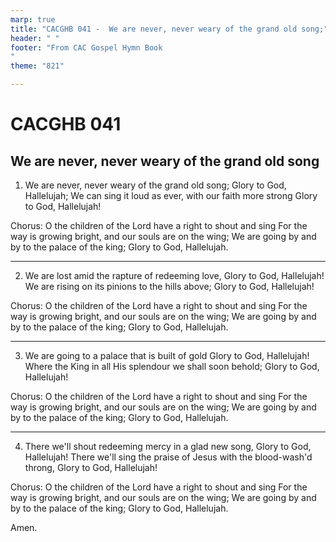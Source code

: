 ```yaml
---
marp: true
title: "CACGHB 041 -  We are never, never weary of the grand old song;"
header: " "
footer: "From CAC Gospel Hymn Book 
"
theme: "821"

---
```


<style>
    :root {
        font-size: 1.8em;
    }

    section {
        display: flex;
        flex-direction: column;
        justify-content: space-evenly;
    }
</style>

# CACGHB 041
## We are never, never weary of the grand old song

1. We are never, never weary of the grand old song;
    Glory to God, Hallelujah;
    We can sing it loud as ever, with our faith more strong
    Glory to God, Hallelujah!

Chorus:
    O the children of the Lord have a right to shout and sing
    For the way is growing bright, and our souls are on the wing;
    We are going by and by to the palace of the king;
    Glory to God, Hallelujah.

---

2. We are lost amid the rapture of redeeming love,
    Glory to God, Hallelujah!
    We are rising on its pinions to the hills above;
    Glory to God, Hallelujah!


Chorus:
    O the children of the Lord have a right to shout and sing
    For the way is growing bright, and our souls are on the wing;
    We are going by and by to the palace of the king;
    Glory to God, Hallelujah.

---

3. We are going to a palace that is built of gold
    Glory to God, Hallelujah!
    Where the King in all His splendour we shall soon behold;
    Glory to God, Hallelujah!


Chorus:
    O the children of the Lord have a right to shout and sing
    For the way is growing bright, and our souls are on the wing;
    We are going by and by to the palace of the king;
    Glory to God, Hallelujah.

---

4. There we'll shout redeeming mercy in a glad new song,
    Glory to God, Hallelujah!
    There we'll sing the praise of Jesus with the blood-wash'd throng,
    Glory to God, Hallelujah!


Chorus:
    O the children of the Lord have a right to shout and sing
    For the way is growing bright, and our souls are on the wing;
    We are going by and by to the palace of the king;
    Glory to God, Hallelujah.

Amen.
